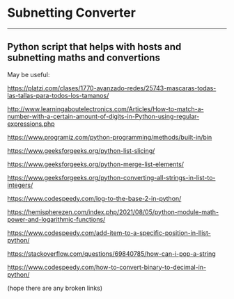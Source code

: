 # Subnetting Converter
------------------------------------------------------------------------
Python script that helps with hosts and subnetting maths and convertions
------------------------------------------------------------------------
May be useful:

https://platzi.com/clases/1770-avanzado-redes/25743-mascaras-todas-las-tallas-para-todos-los-tamanos/

http://www.learningaboutelectronics.com/Articles/How-to-match-a-number-with-a-certain-amount-of-digits-in-Python-using-regular-expressions.php

https://www.programiz.com/python-programming/methods/built-in/bin

https://www.geeksforgeeks.org/python-list-slicing/

https://www.geeksforgeeks.org/python-merge-list-elements/

https://www.geeksforgeeks.org/python-converting-all-strings-in-list-to-integers/

https://www.codespeedy.com/log-to-the-base-2-in-python/

https://hemispherezen.com/index.php/2021/08/05/python-module-math-power-and-logarithmic-functions/

https://www.codespeedy.com/add-item-to-a-specific-position-in-llist-python/

https://stackoverflow.com/questions/69840785/how-can-i-pop-a-string

https://www.codespeedy.com/how-to-convert-binary-to-decimal-in-python/

(hope there are any broken links)
